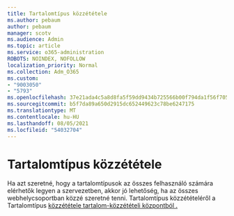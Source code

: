 ```yaml
---
title: Tartalomtípus közzététele
ms.author: pebaum
author: pebaum
manager: scotv
ms.audience: Admin
ms.topic: article
ms.service: o365-administration
ROBOTS: NOINDEX, NOFOLLOW
localization_priority: Normal
ms.collection: Adm_O365
ms.custom:
- "9003050"
- "5793"
ms.openlocfilehash: 37e21ada4c5a8d8fa5f59dd9434b725566b00f794da1f56f705e1b9d0b8cfa5b
ms.sourcegitcommit: b5f7da89a650d2915dc652449623c78be6247175
ms.translationtype: MT
ms.contentlocale: hu-HU
ms.lasthandoff: 08/05/2021
ms.locfileid: "54032704"
---
```

# <a name="content-type-publishing"></a>Tartalomtípus közzététele

Ha azt szeretné, hogy a tartalomtípusok az összes felhasználó számára elérhetők legyen a szervezetben, akkor jó lehetőség, ha az összes webhelycsoportban közzé szeretné tenni. Tartalomtípus közzétételéről a Tartalomtípus [közzététele tartalom-közzétételi központból .](https://support.office.com/article/publish-a-content-type-from-a-content-publishing-hub-58081155-118d-4e7a-9cc5-d43b5dbb7d02)
